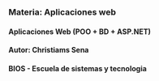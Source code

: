 ### Materia: Aplicaciones web
#### Aplicaciones Web (POO + BD + ASP.NET)
#### Autor: Christiams Sena
#### BIOS - Escuela de sistemas y tecnologia

